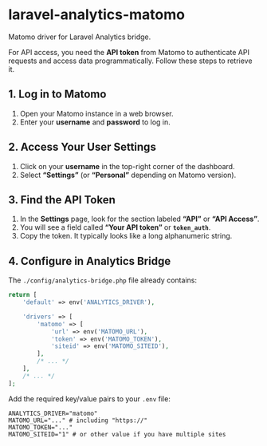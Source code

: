 # laravel-analytics-matomo

Matomo driver for Laravel Analytics bridge.

For API access, you need the **API token** from Matomo to authenticate API requests
and access data programmatically. Follow these steps to retrieve it.

## 1. Log in to Matomo

1. Open your Matomo instance in a web browser.
2. Enter your **username** and **password** to log in.

## 2. Access Your User Settings

1. Click on your **username** in the top-right corner of the dashboard.
2. Select **“Settings”** (or **“Personal”** depending on Matomo version).

## 3. Find the API Token

1. In the **Settings** page, look for the section labeled **“API”** or **“API Access”**.
2. You will see a field called **“Your API token”** or **`token_auth`**.
3. Copy the token. It typically looks like a long alphanumeric string.

## 4. Configure in Analytics Bridge

The `./config/analytics-bridge.php` file already contains:

```php
return [
    'default' => env('ANALYTICS_DRIVER'),

    'drivers' => [
        'matomo' => [
            'url' => env('MATOMO_URL'),
            'token' => env('MATOMO_TOKEN'),
            'siteid' => env('MATOMO_SITEID'),
        ],
        /* ... */
    ],
    /* ... */
];
```

Add the required key/value pairs to your `.env` file:

```
ANALYTICS_DRIVER="matomo"
MATOMO_URL="..." # including "https://"
MATOMO_TOKEN="..."
MATOMO_SITEID="1" # or other value if you have multiple sites
```

